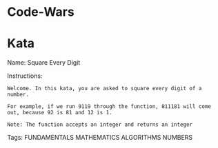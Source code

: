 # Code-Wars

# Kata
Name:
    Square Every Digit

Instructions:

    Welcome. In this kata, you are asked to square every digit of a number.

    For example, if we run 9119 through the function, 811181 will come out, because 92 is 81 and 12 is 1.

    Note: The function accepts an integer and returns an integer

Tags:
    FUNDAMENTALS
    MATHEMATICS
    ALGORITHMS
    NUMBERS